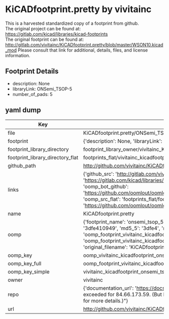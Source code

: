 # KiCADfootprint.pretty by vivitainc  
This is a harvested standardized copy of a footprint from github.  
The original project can be found at:  
https://gitlab.com/kicad/libraries/kicad-footprints  
The original footprint can be found at:
http://gitlab.com/vivitainc/KiCADfootprint.pretty/blob/master/WSON10.kicad_mod
Please consult that link for additional, details, files, and license information.  
## Footprint Details
* description: None  
* libraryLink: ONSemi_TSOP-5  
* number_of_pads: 5  
## yaml dump  
| Key | Value |  
| --- | --- |  
| file | KiCADfootprint.pretty/ONSemi_TSOP-5.kicad_mod |  
| footprint | {'description': None, 'libraryLink': 'ONSemi_TSOP-5', 'number_of_pads': 5} |  
| footprint_library_directory | footprint_library_owner/vivitainc_KiCADfootprint.pretty |  
| footprint_library_directory_flat | footprints_flat/vivitainc_kicadfootprint_onsemi_tsop_5/working |  
| github_path | http://github.com/vivitainc/KiCADfootprint.pretty/blob/master/ONSemi_TSOP-5.kicad_mod |  
| links | {'github_src': 'http://gitlab.com/vivitainc/KiCADfootprint.pretty/blob/master/WSON10.kicad_mod', 'github_src_repo': 'https://gitlab.com/kicad/libraries/kicad-footprints', 'oomp_bot': 'footprints/vivitainc_kicadfootprint_onsemi_tsop_5/working', 'oomp_bot_github': 'https://github.com/oomlout/oomlout_oomp_footprint_bot/tree/main/footprints/vivitainc_kicadfootprint_onsemi_tsop_5/working', 'oomp_src_flat': 'footprints_flat/footprints_flat/vivitainc_kicadfootprint_onsemi_tsop_5/working', 'oomp_src_flat_github': 'https://github.com/oomlout/oomlout_oomp_footprint_src/tree/main/footprints_flat/vivitainc_kicadfootprint_onsemi_tsop_5/working'} |  
| name | KiCADfootprint.pretty |  
| oomp | {'footprint_name': 'onsemi_tsop_5', 'library_name': 'kicadfootprint', 'md5': '3dfe41094920a010f12d3a52531e0dd4', 'md5_10': '3dfe410949', 'md5_5': '3dfe4', 'md5_6': '3dfe41', 'oomp_key': 'oomp_vivitainc_kicadfootprint_onsemi_tsop_5', 'oomp_key_extra': 'oomp_footprint_vivitainc_kicadfootprint_onsemi_tsop_5', 'oomp_key_full': 'oomp_footprint_vivitainc_kicadfootprint_onsemi_tsop_5_3dfe41', 'oomp_key_simple': 'vivitainc_kicadfootprint_onsemi_tsop_5', 'original_filename': 'KiCADfootprint.pretty/ONSemi_TSOP-5.kicad_mod', 'owner_name': 'vivitainc'} |  
| oomp_key | oomp_vivitainc_kicadfootprint_onsemi_tsop_5 |  
| oomp_key_full | oomp_footprint_vivitainc_kicadfootprint_onsemi_tsop_5 |  
| oomp_key_simple | vivitainc_kicadfootprint_onsemi_tsop_5 |  
| owner | vivitainc |  
| repo | {'documentation_url': 'https://docs.github.com/rest/overview/resources-in-the-rest-api#rate-limiting', 'message': "API rate limit exceeded for 84.66.173.59. (But here's the good news: Authenticated requests get a higher rate limit. Check out the documentation for more details.)"} |  
| url | http://github.com/vivitainc/KiCADfootprint.pretty |  

